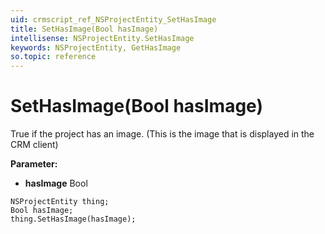 ```yaml
---
uid: crmscript_ref_NSProjectEntity_SetHasImage
title: SetHasImage(Bool hasImage)
intellisense: NSProjectEntity.SetHasImage
keywords: NSProjectEntity, GetHasImage
so.topic: reference
---
```


# SetHasImage(Bool hasImage)

True if the project has an image. (This is the image that is displayed in the CRM client)

**Parameter:** 
* **hasImage** Bool

```crmscript
NSProjectEntity thing;
Bool hasImage;
thing.SetHasImage(hasImage);
```

